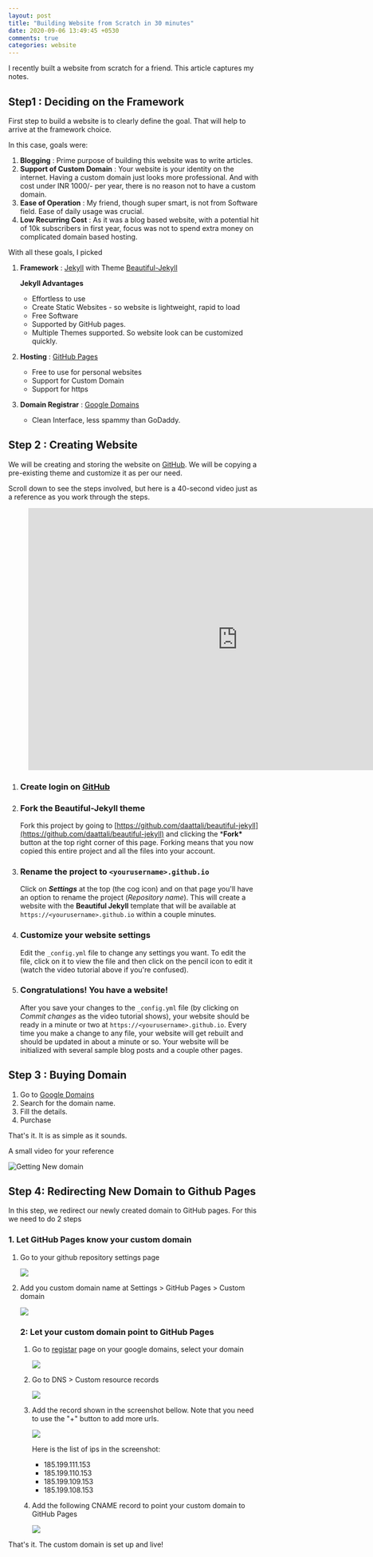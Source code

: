 ```yaml
---
layout: post
title: "Building Website from Scratch in 30 minutes"
date: 2020-09-06 13:49:45 +0530
comments: true
categories: website
---
```


I recently built a website from scratch for a friend. This article captures my notes.



## Step1 : Deciding on the Framework

First step to build a website is to clearly define the goal. That will help to arrive at the framework choice.

In this case, goals were:

1. **Blogging** : Prime purpose of building this website was to write articles. 
2. **Support of Custom Domain** : Your website is your identity on the internet. Having a custom domain just looks more professional.  And with cost under INR 1000/- per year, there is no reason not to have a custom domain. 
3. **Ease of Operation** : My friend, though super smart, is not from Software field. Ease of daily usage was crucial. 
4. **Low Recurring Cost** : As it was a blog based website, with a potential hit of 10k subscribers in first year, focus was not to spend extra money on complicated domain based hosting.

With all these goals, I picked 

1. **Framework** : [Jekyll](https://jekyllrb.com/) with Theme [Beautiful-Jekyll](https://github.com/daattali/beautiful-jekyll#readme)

   **Jekyll Advantages**

   - Effortless to use
   - Create Static Websites - so website is lightweight, rapid to load
   - Free Software
   - Supported by GitHub pages. 
   - Multiple Themes supported. So website look can be customized quickly. 

2. **Hosting** : [GitHub Pages](https://pages.github.com/)

   - Free to use for personal websites
   - Support for Custom Domain
   - Support for https

3. **Domain Registrar** : [Google Domains](https://domains.google.com/)

   - Clean Interface, less spammy  than GoDaddy.



## Step 2 : Creating Website

We will be creating and storing the website on [GitHub](https://github.com/). We will be copying a pre-existing theme and customize it as per our need.

Scroll down to see the steps involved, but here is a 40-second video just as a reference as you work through the steps. 



<figure class="video_container">
<iframe width="840" height="525" src="https://www.youtube.com/embed/PfeKKt-qv2A" frameborder="0" allow="accelerometer; autoplay; encrypted-media; gyroscope; picture-in-picture" allowfullscreen></iframe>
</figure>





1. ### Create login on [GitHub](https://github.com/)

2. ### Fork the Beautiful-Jekyll theme 

   Fork this project by going to [https://github.com/daattali/beautiful-jekyll](https://github.com/daattali/beautiful-jekyll) and clicking the ***Fork\*** button at the top right corner of this page. Forking means that you now copied this entire project and all the files into your account.

3. ### Rename the project to `<yourusername>.github.io`

   Click on ***Settings*** at the top (the cog icon) and on that page you'll have an option to rename the project (*Repository name*). This will create a website with the **Beautiful Jekyll** template that will be available at `https://<yourusername>.github.io` within a couple minutes.

4. ### Customize your website settings

   Edit the `_config.yml` file to change any settings you want. To edit the file, click on it to view the file and then click on the pencil icon to edit it (watch the video tutorial above if you're confused). 

5. ### Congratulations! You have a website!

   After you save your changes to the `_config.yml` file (by clicking on *Commit changes* as the video tutorial shows), your website should be ready in a minute or two at `https://<yourusername>.github.io`. Every time you make a change to any file, your website will get rebuilt and should be updated in about a minute or so. Your website will be initialized with several sample blog posts and a couple other pages.



## Step 3 : Buying Domain

1. Go to [Google Domains](https://domains.google.com/registrar/search)
2. Search for the domain name. 
3. Fill the details. 
4. Purchase

That's it. It is as simple as it sounds. 

A small video for your reference

![Getting New domain](../assets/img/google-domains-registrar-choosing-domain-name.gif)



## Step 4: Redirecting New Domain to Github Pages

In this step, we redirect our newly created domain to GitHub pages. For this we need to do 2 steps

### 1. Let GitHub Pages know your custom domain

1. Go to your github repository settings page

   ![](../assets/img/website-design/github-settings.png)

2. Add you custom domain name at Settings > GitHub Pages > Custom domain

   ![](../assets/img/website-design/github-github-pages.png)

   ### 2: Let your custom domain point to GitHub Pages

   1. Go to [registar](https://domains.google.com/m/registrar/) page on your google domains, select your domain

      ![](../assets/img/website-design/google-domain-list.png)

   2. Go to DNS > Custom resource records

      ![](../assets/img/website-design/google-domain-custom-resource.png)

   3. Add the record shown in the screenshot bellow. Note that you need to use the "+" button to add more urls.

      ![](../assets/img/website-design/google-domains-a-record.png)

      Here is the list of ips in the screenshot:

      - 185.199.111.153
      - 185.199.110.153
      - 185.199.109.153
      - 185.199.108.153

   4. Add the following CNAME record to point your custom domain to GitHub Pages

      ![](../assets/img/website-design/cname-record.png)



That's it. The custom domain is set up and live! 